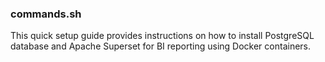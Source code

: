 ### commands.sh

This quick setup guide provides instructions on how to install PostgreSQL database and Apache Superset for BI reporting using Docker containers.